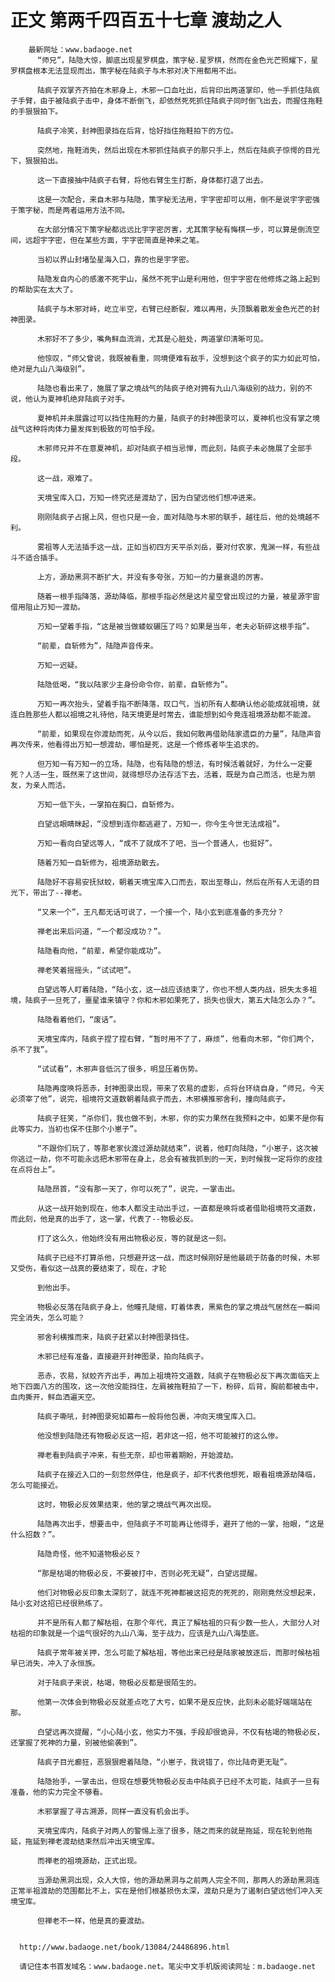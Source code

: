 # 正文 第两千四百五十七章 渡劫之人
        最新网址：www.badaoge.net
          “师兄”，陆隐大惊，脚底出现星罗棋盘，策字秘.星罗棋，然而在金色光芒照耀下，星罗棋盘根本无法显现而出，策字秘在陆疯子与木邪对决下用都用不出。
      
          陆疯子双掌齐齐拍在木邪身上，木邪一口血吐出，后背印出两道掌印，他一手抓住陆疯子手臂，由于被陆疯子击中，身体不断倒飞，却依然死死抓住陆疯子同时倒飞出去，而握住拖鞋的手狠狠拍下。
      
          陆疯子冷笑，封神图录挡在后背，恰好挡住拖鞋拍下的方位。
      
          突然地，拖鞋消失，然后出现在木邪抓住陆疯子的那只手上，然后在陆疯子惊愕的目光下，狠狠拍出。
      
          这一下直接抽中陆疯子右臂，将他右臂生生打断，身体都打退了出去。
      
          这是一次配合，来自木邪与陆隐，策字秘无法用，宇字密却可以用，倒不是说宇字密强于策字秘，而是两者运用方法不同。
      
          在大部分情况下策字秘都远远比宇字密厉害，尤其策字秘有悔棋一步，可以算是倒流空间，远超宇字密，但在某些方面，宇字密简直是神来之笔。
      
          当初以界山封堵坠星海入口，靠的也是宇字密。
      
          陆隐发自内心的感激不死宇山，虽然不死宇山是利用他，但宇字密在他修炼之路上起到的帮助实在太大了。
      
          陆疯子与木邪对峙，屹立半空，右臂已经断裂，难以再用，头顶飘着散发金色光芒的封神图录。
      
          木邪好不了多少，嘴角鲜血流淌，尤其是心脏处，两道掌印清晰可见。
      
          他惊叹，“师父曾说，我既被看重，同境便难有敌手，没想到这个疯子的实力如此可怕，绝对是九山八海级别”。
      
          陆隐也看出来了，施展了掌之境战气的陆疯子绝对拥有九山八海级别的战力，别的不说，他认为夏神机绝非陆疯子对手。
      
          夏神机并未展露过可以挡住拖鞋的力量，陆疯子的封神图录可以，夏神机也没有掌之境战气这种将肉体力量发挥到极致的可怕手段。
      
          木邪师兄并不在意夏神机，却对陆疯子相当忌惮，而此刻，陆疯子未必施展了全部手段。
      
          这一战，艰难了。
      
          天境宝库入口，万知一终究还是渡劫了，因为白望远他们想冲进来。
      
          刚刚陆疯子占据上风，但也只是一会，面对陆隐与木邪的联手，越往后，他的处境越不利。
      
          雾祖等人无法插手这一战，正如当初四方天平杀刘岳，要对付农家，鬼渊一样，有些战斗不适合插手。
      
          上方，源劫黑洞不断扩大，并没有多夸张，万知一的力量衰退的厉害。
      
          随着一根手指降落，源劫降临，那根手指必然是这片星空曾出现过的力量，被星源宇宙借用阻止万知一渡劫。
      
          万知一望着手指，“这是被当做蝼蚁碾压了吗？如果是当年，老夫必斩碎这根手指”。
      
          “前辈，自斩修为”，陆隐声音传来。
      
          万知一迟疑。
      
          陆隐低喝，“我以陆家少主身份命令你，前辈，自斩修为”。
      
          万知一再次抬头，望着手指不断降落，叹口气，当初所有人都确认他必能成就祖境，就连白胜那些人都以祖境之礼待他，陆天境更是时常去，谁能想到如今竟连祖境源劫都不能渡。
      
          “前辈，如果现在你渡劫而死，从今以后，我如何敢再借助陆家遗臣的力量”，陆隐声音再次传来，他看得出万知一想渡劫，哪怕是死，这是一个修炼者毕生追求的。
      
          但万知一有万知一的立场，陆隐，也有陆隐的想法，有时候活着就好，为什么一定要死？人活一生，既然来了这世间，就得想尽办法存活下去，活着，既是为自己而活，也是为朋友，为亲人而活。
      
          万知一低下头，一掌拍在胸口，自斩修为。
      
          白望远眼睛眯起，“没想到连你都逃避了，万知一，你今生今世无法成祖”。
      
          万知一看向白望远等人，“成不了就成不了吧，当一个普通人，也挺好”。
      
          随着万知一自斩修为，祖境源劫散去。
      
          陆隐好不容易安抚狱蛟，朝着天境宝库入口而去，取出至尊山，然后在所有人无语的目光下，带出了--禅老。
      
          “又来一个”，王凡都无话可说了，一个接一个，陆小玄到底准备的多充分？
      
          禅老出来后问道，“一个都没成功？”。
      
          陆隐看向他，“前辈，希望你能成功”。
      
          禅老笑着摇摇头，“试试吧”。
      
          白望远等人盯着陆隐，“陆小玄，这一战应该结束了，你也不想人类内战，损失太多祖境，陆疯子一旦死了，噩星谁来镇守？你和木邪如果死了，损失也很大，第五大陆怎么办？”。
      
          陆隐看着他们，“废话”。
      
          天境宝库内，陆疯子捏了捏右臂，“暂时用不了了，麻烦”，他看向木邪，“你们两个，杀不了我”。
      
          “试试看”，木邪声音低沉了很多，明显压着伤势。
      
          陆隐再度唤将恶赤，封神图录出现，带来了农易的虚影，点将台环绕自身，“师兄，今天必须宰了他”，说完，祖境符文道数朝着陆疯子而去，木邪横推邪舍利，撞向陆疯子。
      
          陆疯子狂笑，“杀你们，我也做不到，木邪，你的实力果然在我预料之中，如果不是你有此等实力，当初也保不住那个小崽子”。
      
          “不跟你们玩了，等那老家伙渡过源劫就结束”，说着，他盯向陆隐，“小崽子，这次被你逃过一劫，你不可能永远把木邪带在身上，总会有被我抓到的一天，到时候我一定将你的皮挂在点将台上”。
      
          陆隐昂首，“没有那一天了，你可以死了”，说完，一掌击出。
      
          从这一战开始到现在，他本人都没主动出手过，一直都是唤将或者借助祖境符文道数，而此刻，他是真的出手了，这一掌，代表了--物极必反。
      
          打了这么久，他始终没有用出物极必反，等的就是这一刻。
      
          陆疯子已经不打算杀他，只想避开这一战，而这时候刚好是他最疏于防备的时候，木邪又受伤，看似这一战真的要结束了，现在，才轮
      
          到他出手。
      
          物极必反落在陆疯子身上，他瞳孔陡缩，盯着体表，黑紫色的掌之境战气居然在一瞬间完全消失，怎么可能？
      
          邪舍利横推而来，陆疯子赶紧以封神图录挡住。
      
          木邪已经有准备，直接避开封神图录，拍向陆疯子。
      
          恶赤，农易，狱蛟齐齐出手，再加上祖境符文道数，陆疯子在物极必反下再次面临天上地下四面八方的围攻，这一次他没能挡住，左肩被拖鞋拍了一下，粉碎，后背，胸前都被击中，血肉撕开，鲜血洒遍天空。
      
          陆疯子嘶吼，封神图录宛如幕布一般将他包裹，冲向天境宝库入口。
      
          他没想到陆隐还有物极必反这一招，若非这一招，他不可能被打的这么惨。
      
          禅老看到陆疯子冲来，有些无奈，却也带着期盼，开始渡劫。
      
          陆疯子在接近入口的一刻忽然停住，他是疯子，却不代表他想死，眼看祖境源劫降临，怎么可能接近。
      
          这时，物极必反效果结束，他的掌之境战气再次出现。
      
          陆隐再次出手，想要击中，但陆疯子不可能再让他得手，避开了他的一掌，抬眼，“这是什么招数？”。
      
          陆隐奇怪，他不知道物极必反？
      
          “那是枯竭的物极必反，不要被打中，否则必死无疑”，白望远提醒。
      
          他们对物极必反印象太深刻了，就连不死神都被这招克的死死的，刚刚竟然没想起来，陆小玄对这招已经很熟练了。
      
          并不是所有人都了解枯祖，在那个年代，真正了解枯祖的只有少数一些人，大部分人对枯祖的印象就是一个运气很好的九山八海，至于战力，应该是九山八海垫底。
      
          陆疯子常年被关押，怎么可能了解枯祖，等他出来已经是陆家被放逐后，而那时候枯祖早已消失，冲入了永恒族。
      
          对于陆疯子来说，枯竭，物极必反都是很陌生的。
      
          他第一次体会到物极必反就差点吃了大亏，如果不是反应快，此刻未必能好端端站在那。
      
          白望远再次提醒，“小心陆小玄，他实力不强，手段却很诡异，不仅有枯竭的物极必反，还掌握了死神的力量，别被他偷袭到”。
      
          陆疯子目光癫狂，恶狠狠瞪着陆隐，“小崽子，我说错了，你比陆奇更无耻”。
      
          陆隐抬手，一掌击出，但现在想要凭物极必反击中陆疯子已经不太可能，陆疯子一旦有准备，他的实力完全不够看。
      
          木邪掌握了寻古溯源，同样一直没有机会出手。
      
          天境宝库内，陆疯子对两人的警惕上涨了很多，随之而来的就是拖延，现在轮到他拖延，拖延到禅老渡劫结束然后冲出天境宝库。
      
          而禅老的祖境源劫，正式出现。
      
          当源劫黑洞出现，众人大惊，他的源劫黑洞与之前两人完全不同，那两人的源劫黑洞连正常半祖渡劫的范围都比不上，实在是他们根基损伤太深，渡劫只是为了遏制白望远他们冲入天境宝库。
      
          但禅老不一样，他是真的要渡劫。
      
      
      http://www.badaoge.net/book/13084/24486896.html
      
      请记住本书首发域名：www.badaoge.net。笔尖中文手机版阅读网址：m.badaoge.net